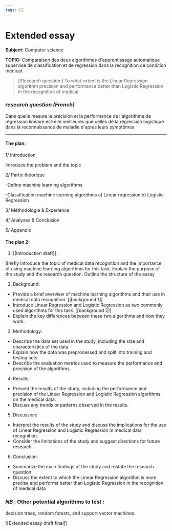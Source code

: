 ```yaml
---
tags: EE
---
```


# Extended essay


**Subject:** Computer science
 
 **TOPIC:** Comparaison des deux algorithmes d'apprentissage automatique supervise de classification et de regression dans la recognition de condition medical.
 
 >[!Research question:]
 >To what extent is the Linear Regression algorithm precision and performance better than Logistic Regression in the recognition of medical 

### *research question (French)*
Dans quelle mesure la précision et la performance de l'algorithme de régression linéaire est-elle meilleures que celles de la régression logistique dans la reconnaissance de maladie d'apres leurs symptômes.

----- 

#### **The plan:** 
1/ Introduction

Introduce the problem and the topic 
  
2/ Partie théorique

-Define machine learning algorithms

-Classification machine learning algorithms
 a) Linear regression
 b) Logistic Regression

3/ Méthodologie & Experience

4/ Analyses & Conclusion 

5/ Appendix

#### **The plan 2:** 

1.  [[Introduction draft]] :

  Briefly introduce the topic of medical data recognition and the importance of using machine learning algorithms for this task. 
  Explain the purpose of the study and the research question.
  Outline the structure of the essay

2.  Background:

-   Provide a brief overview of machine learning algorithms and their use in medical data recognition. [[background 1]]
-   Introduce Linear Regression and Logistic Regression as two commonly used algorithms for this task.
  [[background 2]] 
-   Explain the key differences between these two algorithms and how they work.

3.  Methodology:

-   Describe the data set used in the study, including the size and characteristics of the data.
-   Explain how the data was preprocessed and split into training and testing sets.
-   Describe the evaluation metrics used to measure the performance and precision of the algorithms.

4.  Results:

-   Present the results of the study, including the performance and precision of the Linear Regression and Logistic Regression algorithms on the medical data.
-   Discuss any trends or patterns observed in the results.

5.  Discussion:

-   Interpret the results of the study and discuss the implications for the use of Linear Regression and Logistic Regression in medical data recognition.
-   Consider the limitations of the study and suggest directions for future research.

6.  Conclusion:

-   Summarize the main findings of the study and restate the research question.
-   Discuss the extent to which the Linear Regression algorithm is more precise and performs better than Logistic Regression in the recognition of medical data

### *NB* : Other potential algorithms to test :
decision trees, random forests, and support vector machines.

[[Extended essay draft final]] 